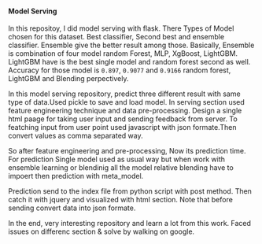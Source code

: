 #### Model Serving

In this repositoy, I did model serving with flask. There Types of Model chosen for this dataset. Best classifier, Second best and ensemble classifier. Ensemble give the better result among those. Basically, Ensemble is combination of four model random Forest, MLP, XgBoost, LightGBM. LightGBM have is the best single model and random forest second as well. Accuracy for those model is `0.897`, `0.9077` and `0.9166` random forest, LightGBM and Blending perpectively. 

In this model serving repository, predict three different result with same type of data.Used pickle to save and load model. In serving section used feature engineering technique and data pre-processing. Design a single html paage for taking user input and sending feedback from server. To featching input from user point used javascript with json formate.Then convert values as comma separated way. 

So after feature engineering and pre-processing, Now its prediction time. For prediction Single model used as usual way but when work with ensemble learning or blendinig all the model relative blending have to impoert then prediction with meta_model.

Prediction send to the index file from python script with post method. Then catch it with jquery and visualized with html section. Note that before sending convert data into json formate. 

In the end, very interesting repository and learn a lot from this work. Faced issues on differenc section & solve by walking on google.